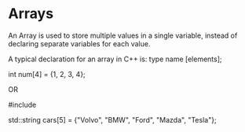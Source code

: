 # Arrays

An Array is used to store multiple values in a single variable, instead of declaring separate variables for each value.


A typical declaration for an array in C++ is:
type name [elements];

int num[4] = {1, 2, 3, 4};

OR

#include <string>

std::string cars[5] = {"Volvo", "BMW", "Ford", "Mazda", "Tesla"};